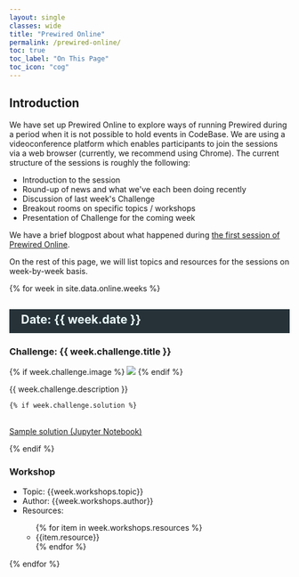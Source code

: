 ```yaml
---
layout: single
classes: wide
title: "Prewired Online"
permalink: /prewired-online/
toc: true
toc_label: "On This Page"
toc_icon: "cog"
---
```


## Introduction

We have set up Prewired Online to explore ways of running Prewired during a period when it is not possible to hold events in CodeBase. We are using a videoconference platform which enables participants to join the sessions via a web browser (currently, we recommend using Chrome). The current structure of the sessions is roughly the following:
<ul>
	<li>Introduction to the session</li>
	<li>Round-up of news and what we've each been doing recently</li>
	<li>Discussion of last week's Challenge</li>
	<li>Breakout rooms on specific topics / workshops</li>
	<li>Presentation of Challenge for the coming week</li>
</ul>

We have a brief blogpost about what happened during <a href="{% post_url 2020-04-02-prewired-online-1 %}">the first session of Prewired Online</a>.

On the rest of this page, we will list topics and resources for the sessions on week-by-week basis.

{% for week in site.data.online.weeks %}
<h2 style="padding-left: 1em;background: #263238;color: #eeffff;line-height: 1.8;padding-bottom: .25em;">
Date: {{ week.date }}
</h2>
<h3>Challenge: {{ week.challenge.title }}</h3>
{% if week.challenge.image %}
<img src="{{week.challenge.image | absolute_url}}">
{% endif %}
<p>
    {{ week.challenge.description }}

	{% if week.challenge.solution %}
<br/>
	<a href ="{{week.challenge.solution}}">Sample solution (Jupyter Notebook)</a>
</p>
{% endif %}

<h3>Workshop</h3>
<ul>
<li>Topic: {{week.workshops.topic}}</li>
<li>Author: {{week.workshops.author}}</li>
<li>Resources:</li>
<ul>
{% for item in week.workshops.resources %}
<li>{{item.resource}}</li>
{% endfor %}
</ul>
</ul>
{% endfor %}


